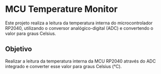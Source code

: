 # MCU Temperature Monitor
Este projeto realiza a leitura da temperatura interna do microcontrolador RP2040, utilizando o conversor analógico-digital (ADC) e convertendo o valor para graus Celsius.

## Objetivo
Realizar a leitura  da temperatura interna da MCU RP2040 através do ADC integrado e converter esse valor para graus Celsius (°C).
